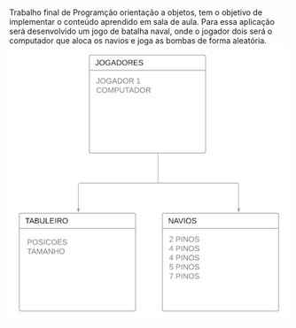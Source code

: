 <br>Trabalho final de Programção orientação a objetos, tem o objetivo de implementar o conteúdo aprendido em sala de aula. Para essa aplicação será desenvolvido um jogo de batalha naval, onde o jogador dois será o computador que aloca os navios e joga as bombas de forma aleatória.
<br><img src="imagens/diagrama.png">
